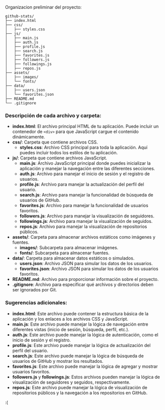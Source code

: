 Organizacion preliminar del proyecto:

```
github-stats/
├── index.html
├── css/
│   ├── styles.css
├── js/
│   ├── main.js
│   ├── auth.js
│   ├── profile.js
│   ├── search.js
│   ├── favorites.js
│   ├── followers.js
│   ├── followings.js
│   ├── repos.js
├── assets/
│   ├── images/
│   └── fonts/
├── data/
│   ├── users.json
│   └── favorites.json
├── README.md
└── .gitignore
```

### Descripción de cada archivo y carpeta:

- **index.html**: El archivo principal HTML de tu aplicación. Puede incluir un contenedor de `<div>` para que JavaScript cargue el contenido dinámicamente.
- **css/**: Carpeta que contiene archivos CSS.
  - **styles.css**: Archivo CSS principal para toda la aplicación. Aquí puedes incluir todos los estilos de tu aplicación.
- **js/**: Carpeta que contiene archivos JavaScript.
  - **main.js**: Archivo JavaScript principal donde puedes inicializar la aplicación y manejar la navegación entre las diferentes secciones.
  - **auth.js**: Archivo para manejar el inicio de sesión y el registro de usuarios.
  - **profile.js**: Archivo para manejar la actualización del perfil del usuario.
  - **search.js**: Archivo para manejar la funcionalidad de búsqueda de usuarios de GitHub.
  - **favorites.js**: Archivo para manejar la funcionalidad de usuarios favoritos.
  - **followers.js**: Archivo para manejar la visualización de seguidores.
  - **followings.js**: Archivo para manejar la visualización de seguidos.
  - **repos.js**: Archivo para manejar la visualización de repositorios públicos.
- **assets/**: Carpeta para almacenar archivos estáticos como imágenes y fuentes.
  - **images/**: Subcarpeta para almacenar imágenes.
  - **fonts/**: Subcarpeta para almacenar fuentes.
- **data/**: Carpeta para almacenar datos estáticos o simulados.
  - **users.json**: Archivo JSON para simular los datos de los usuarios.
  - **favorites.json**: Archivo JSON para simular los datos de los usuarios favoritos.
- **README.md**: Archivo para proporcionar información sobre el proyecto.
- **.gitignore**: Archivo para especificar qué archivos y directorios deben ser ignorados por Git.

### Sugerencias adicionales:

- **index.html**: Este archivo puede contener la estructura básica de la aplicación y los enlaces a los archivos CSS y JavaScript.
- **main.js**: Este archivo puede manejar la lógica de navegación entre diferentes vistas (inicio de sesión, búsqueda, perfil, etc.).
- **auth.js**: Este archivo puede manejar la lógica de autenticación, como el inicio de sesión y el registro.
- **profile.js**: Este archivo puede manejar la lógica de actualización del perfil del usuario.
- **search.js**: Este archivo puede manejar la lógica de búsqueda de usuarios de GitHub y mostrar los resultados.
- **favorites.js**: Este archivo puede manejar la lógica de agregar y mostrar usuarios favoritos.
- **followers.js** y **followings.js**: Estos archivos pueden manejar la lógica de visualización de seguidores y seguidos, respectivamente.
- **repos.js**: Este archivo puede manejar la lógica de visualización de repositorios públicos y la navegación a los repositorios en GitHub.

:(
